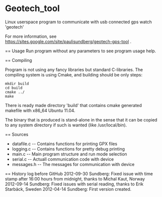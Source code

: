 Geotech_tool
============

Linux userspace program to communicate with usb connected gps watch 'geotech'

For more information, see https://sites.google.com/site/paulisundberg/geotech-gps-tool .



== Usage
Run program without any parameters to see program usage help.


== Compiling

Program is not using any fancy libraries but standard C-libraries. The 
compiling system is using Cmake, and building should be only steps:

```
mkdir build 
cd build
cmake ../
make
```

There is ready made directory 'build' that contains cmake generated makefile 
with x86_64 Ubuntu 11.04.

The binary that is produced is stand-alone in the sense that it can be copied to any system
directory if such is wanted (like /usr/local/bin).

== Sources
* datafile.c -- Contains functions for printing GPX files
* logging.c  -- Contains functions for pretty debug printing
* main.c     -- Main program structure and run mode selection 
* serial.c   -- Actuall communication code with device
* messages.h -- The messages for communication with device

== History log before GitHub
2012-09-30 Sundberg: Fixed issue with time stamp after 16:00 hours from midnight, thanks to Michal Kaut, Norway
2012-09-14 Sundberg: Fixed issues with serial reading, thanks to Erik Starbäck, Sweden
2012-04-14 Sundberg: First version created.

